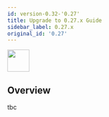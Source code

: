 ```yaml
---
id: version-0.32-'0.27'
title: Upgrade to 0.27.x Guide
sidebar_label: 0.27.x
original_id: '0.27'
---
```


<img src="https://renative.org/img/ic_upgrade.png" width=50 height=50 />

## Overview

tbc
